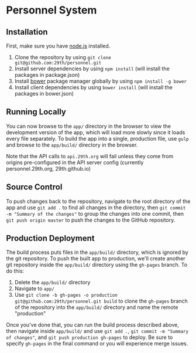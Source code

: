 # Personnel System

## Installation

First, make sure you have [node.js](http://nodejs.org/) installed.

1. Clone the repository by using `git clone git@github.com:29th/personnel.git`
2. Install server dependencies by using `npm install` (will install the packages in package.json)
3. Install [bower](http://bower.io) package manager globally by using `npm install -g bower`
4. Install client dependencies by using `bower install` (will install the packages in bower.json)

## Running Locally
You can now browse to the `app/` directory in the browser to view the development version of the app, which will load more slowly since it loads every file separately. To build the app into a single, production file, use `gulp` and browse to the `app/build/` directory in the browser.

Note that the API calls to `api.29th.org` will fail unless they come from origins pre-configured in the API server config (currently personnel.29th.org, 29th.github.io)

## Source Control
To push changes back to the repository, navigate to the root directory of the app and use `git add .` to find all changes in the directory, then `git commit -m "Summary of the changes"` to group the changes into one commit, then `git push origin master` to push the changes to the GitHub repository.

## Production Deployment
The build process puts files in the `app/build/` directory, which is ignored by the git repository. To push the built app to production, we'll create another git repository inside the `app/build/` directory using the `gh-pages` branch. To do this:

1. Delete the `app/build/` directory
2. Navigate to `app/`
3. Use `git clone -b gh-pages -o production git@github.com:29th/personnel.git build` to clone the `gh-pages` branch of the repository into the `app/build/` directory and name the remote "production"

Once you've done that, you can run the build process described above, then navigate inside `app/build/` and use `git add .`, `git commit -m "Summary of changes"`, and `git push production gh-pages` to deploy. Be sure to specify `gh-pages` in the final command or you will experience merge issues.